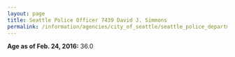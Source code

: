 ```yaml
---
layout: page
title: Seattle Police Officer 7439 David J. Simmons
permalink: /information/agencies/city_of_seattle/seattle_police_department/copbook/7439/
---
```


**Age as of Feb. 24, 2016:** 36.0
